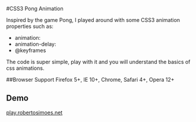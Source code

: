 #CSS3 Pong Animation

Inspired by the game Pong, I played around with some CSS3 animation properties such as:

* animation:
* animation-delay:
* @keyframes

The code is super simple, play with it and you will understand the basics of css animations.

##Browser Support
Firefox 5+, IE 10+, Chrome, Safari 4+, Opera 12+ 

## Demo
[play.robertosimoes.net](https://play.robertosimoes.net)